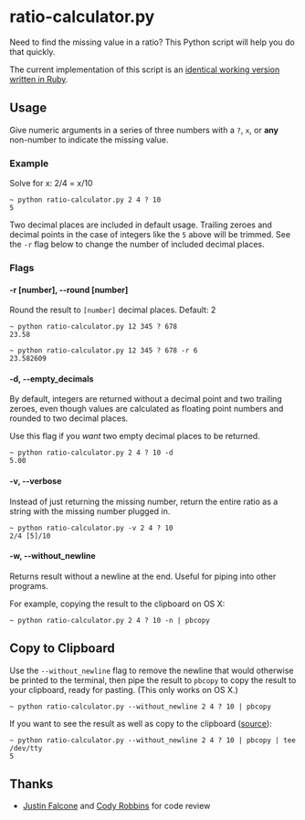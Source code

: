 # ratio-calculator.py

Need to find the missing value in a ratio? This Python script will help you do that quickly.

The current implementation of this script is an [identical working version written in Ruby](../../../).

## Usage

Give numeric arguments in a series of three numbers with a `?`, `x`, or **any** non-number to indicate the missing value.

### Example

Solve for x: 2/4 = x/10

```
~ python ratio-calculator.py 2 4 ? 10
5
```

Two decimal places are included in default usage. Trailing zeroes and decimal points in the case of integers like the `5` above will be trimmed. See the `-r` flag below to change the number of included decimal places.

### Flags

#### -r [number], --round [number]

Round the result to `[number]` decimal places. Default: 2

```
~ python ratio-calculator.py 12 345 ? 678
23.58

~ python ratio-calculator.py 12 345 ? 678 -r 6
23.582609
```

#### -d, --empty_decimals

By default, integers are returned without a decimal point and two trailing zeroes, even though values are calculated as floating point numbers and rounded to two decimal places.

Use this flag if you *want* two empty decimal places to be returned.

```
~ python ratio-calculator.py 2 4 ? 10 -d
5.00
```

#### -v, --verbose

Instead of just returning the missing number, return the entire ratio as a string with the missing number plugged in.

```
~ python ratio-calculator.py -v 2 4 ? 10
2/4 [5]/10
```

#### -w, --without_newline

Returns result without a newline at the end. Useful for piping into other programs.

For example, copying the result to the clipboard on OS X:

```
~ python ratio-calculator.py 2 4 ? 10 -n | pbcopy
```


## Copy to Clipboard

Use the `--without_newline` flag to remove the newline that would otherwise be printed to the terminal, then pipe the result to `pbcopy` to copy the result to your clipboard, ready for pasting. (This only works on OS X.)

```
~ python ratio-calculator.py --without_newline 2 4 ? 10 | pbcopy
```

If you want to see the result as well as copy to the clipboard ([source](http://stackoverflow.com/questions/5677201)):

```
~ python ratio-calculator.py --without_newline 2 4 ? 10 | pbcopy | tee /dev/tty
5
```

## Thanks

- [Justin Falcone](http://github.com/modernserf) and [Cody Robbins](http://github.com/codyrobbins) for code review
